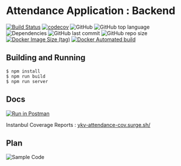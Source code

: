 # Attendance Application : Backend

[![Build Status](https://travis-ci.com/YashKumarVerma/attendance-backend.svg?token=bdYdpM7ki4qrmdCwJmGf&branch=master)](https://travis-ci.com/YashKumarVerma/attendance-backend)
[![codecov](https://codecov.io/gh/YashKumarVerma/attendance-backend/branch/master/graph/badge.svg)](https://codecov.io/gh/YashKumarVerma/attendance-backend)
![GitHub](https://img.shields.io/github/license/yashkumarverma/attendance-backend)
![GitHub top language](https://img.shields.io/github/languages/top/yashkumarverma/attendance-backend)
![Dependencies](https://img.shields.io/david/yashkumarverma/attendance-backend)
![GitHub last commit](https://img.shields.io/github/last-commit/yashkumarverma/attendance-backend)
![GitHub repo size](https://img.shields.io/github/repo-size/yashkumarverma/attendance-backend)
[![Docker Image Size (tag)](https://img.shields.io/docker/image-size/yashkumarverma/attendance-backend/latest)](https://hub.docker.com/repository/docker/yashkumarverma/attendance-backend)
[![Docker Automated build](https://img.shields.io/docker/automated/yashkumarverma/attendance-backend)](https://hub.docker.com/repository/docker/yashkumarverma/attendance-backend)

## Building and Running

```
$ npm install
$ npm run build
$ npm run server
```

## Docs

[![Run in Postman](https://run.pstmn.io/button.svg)](https://documenter.getpostman.com/view/10043948/Szf52ouG)

Instanbul Coverage Reports : [ykv-attendance-cov.surge.sh/](http://ykv-attendance-cov.surge.sh/)

## Plan

![Sample Code](../master/docs/peer-reveiewed-attendance.jpeg)
